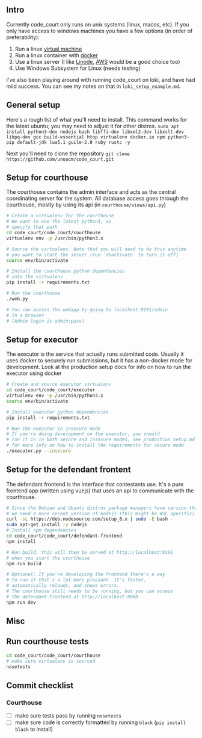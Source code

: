 ## Intro
Currently code\_court only runs on unix systems (linux, macos, etc). If you only have access to windows machines you have a few options (in order of preferability):

1. Run a linux [virtual machine](https://www.virtualbox.org/)
2. Run a linux container with [docker](https://www.docker.com/docker-windows)
3. Use a linux server (I like [Linode](https://www.linode.com/), [AWS](https://aws.amazon.com/) would be a good choice too)
4. Use Windows Subsystem for Linux (needs testing)

I've also been playing around with running code\_court on loki, and have had mild success. You can see my notes on that in `loki_setup_example.md`.

## General setup

Here's a rough list of what you'll need to install. This command works for the latest ubuntu; you may need to adjust it for other distros.
`sudo apt install python3-dev nodejs bash libffi-dev libxml2-dev libxslt-dev libpq-dev gcc build-essential htop virtualenv docker.io npm python3-pip default-jdk lua5.1 guile-2.0 ruby rustc -y`

Next you'll need to clone the repository
`git clone https://github.com/unoacm/code_court.git`


## Setup for courthouse

The courthouse contains the admin interface and acts as the central coordinating
server for the system. All database access goes through the courthouse, mostly by
using its api (in `courthouse/views/api.py`)

```bash
# Create a virtualenv for the courthouse
# We want to use the latest python3, so
# specify that path
cd code_court/code_court/courthouse
virtualenv env -p /usr/bin/python3.x

# Source the virtualenv. Note that you will need to do this anytime
# you want to start the server (run `deactivate` to turn it off)
source env/bin/activate

# Install the courthouse python dependencies
# into the virtualenv
pip install -r requirements.txt

# Run the courthouse
./web.py

# You can access the webapp by going to localhost:9191/admin
# in a browser
# (Admin login is admin:pass)
```

## Setup for executor

The executor is the service that actually runs submitted code. Usually
it uses docker to securely run submissions, but it has a non-docker
mode for development. Look at the production setup docs for info on how
to run the executor using docker

```bash
# Create and source executor virtualenv
cd code_court/code_court/executor
virtualenv env -p /usr/bin/python3.x
source env/bin/activate

# Install executor python dependencies
pip install -r requirements.txt

# Run the executor in insecure mode
# If you're doing development on the executor, you should
# run it in in both secure and insecure modes, see production_setup.md
# for more info on how to install the requirements for secure mode
./executor.py --insecure
```

## Setup for the defendant frontent

The defendant frontend is the interface that contestants use. It's a pure
frontend app (written using vuejs) that uses an api to communicate with the courthouse.

```bash
# Since the Debian and Ubuntu distros package managers have version that lag behind,
# we need a more recent version of nodejs (this might be WSL specific)
curl -sL https://deb.nodesource.com/setup_8.x | sudo -E bash -
sudo apt-get install -y nodejs
# Install npm dependencies
cd code_court/code_court/defendant-frontend
npm install

# Run build, this will then be served at http://localhost:9191
# when you start the courthouse
npm run build

# Optional: If you're developing the frontend there's a way
# to run it that's a lot more pleasant. It's faster,
# automatically reloads, and shows errors.
# The courthouse still needs to be running, but you can access
# the defendant-frontend at http://localhost:8080
npm run dev

```

## Misc

## Run courthouse tests
```bash
cd code_court/code_court/courthouse
# make sure virtualenv is sourced
nosetests
```

## Commit checklist
### Courthouse
- [ ] make sure tests pass by running `nosetests`
- [ ] make sure code is correctly formatted by running `black` (`pip install black` to install)
